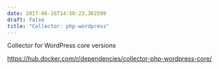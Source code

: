 ```yaml
---
date: 2017-06-16T14:50:23.362599
draft: false
title: "Collector: php-wordpress"
---
```



Collector for WordPress core versions

https://hub.docker.com/r/dependencies/collector-php-wordpress-core/
